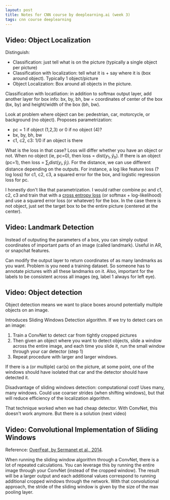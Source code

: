 ```yaml
---
layout: post
title: Notes for CNN course by deeplearning.ai (week 3)
tags: cnn course deeplearning
---
```


## Video: Object Localization

Distinguish:
* Classification: just tell what is on the picture (typically a single object
 per picture)
* Classification with localization: tell what it is + say where it is (box
 around object). Typically 1 object/picture
* Object Localization: Box around all objects in the picture.

Classification with locatliation:
in addition to softmax output layer, add another layer for box info: bx, by, bh,
bw = coordinates of center of the box (bx, by) and height/width of the box (bh,
bw).

Look at problem where object can be: pedestrian, car, motorcycle, or background
(no object). Proposes parametrization:
* pc = 1 if object (1,2,3) or 0 if no object (4)?
* bx, by, bh, bw
* c1, c2, c3: 1/0 if an object is there

What is the loss in that case? Loss will differ whether you have an object or
not. When no object (ie, pc=0), then loss = $\text{dist}(y_1, \hat{y}_h)$. If
there is an object (pc=1), then loss = $\sum_i \text{dist}(y_i,\hat{y}_i)$. For
the distance, we can use different distance depending on the outputs. For
instance, a log like feature loss (? log loss) for c1, c2, c3, a squared error
for the box, and logistic regression loss for pc.

I honestly don't like that parametrization. I would rather combine pc and c1,
c2, c3 and train that with a [cross entropy
loss](https://pytorch.org/docs/stable/generated/torch.nn.CrossEntropyLoss.html)
(or softmax + log-likelihood) and use a squared error loss (or whatever) for the
box. In the case there is not object, just set the target box to be the entire
picture (centered at the center).


## Video: Landmark Detection

Instead of outputing the parameters of a box, you can simply output coordinates
of important parts of an image (called landmark).
Useful in AR, or snapchat features.

Can modify the output layer to return coordinates of as many landmarks as you
want. Problem is you need a training dataset. So someone has to annotate
pictures with all these landmarks on it.
Also, important for the labels to be consistent across all images (eg, label 1
always for left eye).

## Video: Object detection

Object detection means we want to place boxes around potentially multiple
objects on an image.

Introduces Sliding Windows Detection algorithm. If we try to detect cars on an
image:
1. Train a ConvNet to detect car from tightly cropped pictures
2. Then given an object where you want to detect objects, slide a window across
the entire image, and each time you slide it, run the small window through your
car detector (step 1)
3. Repeat procedure with larger and larger windows.

If there is a (or multiple) car(s) on the picture, at some point, one of the
windows should have isolated that car and the detector should have detected it.

Disadvantage of sliding windows detection: computational cost! Uses many, many
windows. Could use coarser strides (when shifting windows), but that will reduce
efficiency of the localization algorithm.

That technique worked when we had cheap detector. With ConvNet, this doesn't
work anymore. But there is a solution (next video)

## Video: Convolutional Implementation of Sliding Windows

Reference: [OverFeat, by Sermanet et al.,
2014](https://arxiv.org/abs/1312.6229).

When running the sliding window algorithm through a ConvNet, there is a lot of
repeated calculations. You can leverage this by running the entire image through
your ConvNet (instead of the cropped window). The result will be a larger output
and each additional values correspond to running additional cropped windows
through the network.
With that convolutional approach, the stride of the sliding window is given by
the size of the max pooling layer.
